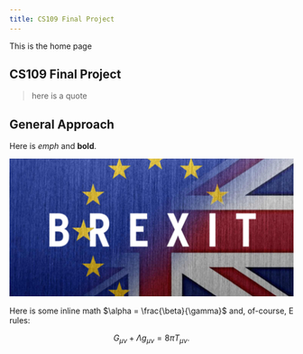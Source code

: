 ```yaml
---
title: CS109 Final Project
---
```


This is the home page

## CS109 Final Project

>here is a quote

## General Approach 



Here is *emph* and **bold**.

![png](index_files/brexit.png)

Here is some inline math $\alpha = \frac{\beta}{\gamma}$ and, of-course, E rules:

$$ G_{\mu\nu} + \Lambda g_{\mu\nu}  = 8 \pi T_{\mu\nu} . $$
